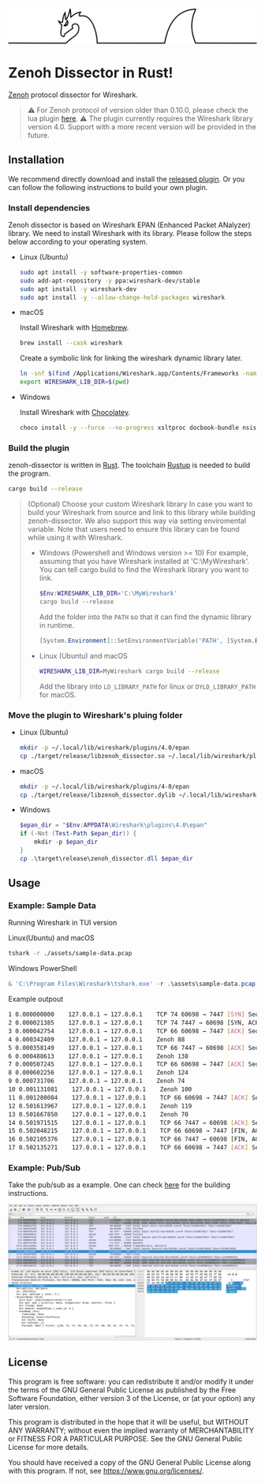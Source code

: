![zenoh dissector banner](./assets/zenoh-dissector.svg)
# Zenoh Dissector in Rust!

[Zenoh](http://zenoh.io/) protocol dissector for Wireshark.


> :warning: For Zenoh protocol of version older than 0.10.0, please check the lua plugin [here](https://github.com/ZettaScaleLabs/zenoh-dissector/tree/v0.7.2-rc).
> :warning: The plugin currently requires the Wireshark library version 4.0. Support with a more recent version will be provided in the future.

## Installation

We recommend directly download and install the [released plugin](https://github.com/ZettaScaleLabs/zenoh-dissector/releases).
Or you can follow the following instructions to build your own plugin.

### Install dependencies

Zenoh dissector is based on Wireshark EPAN (Enhanced Packet ANalyzer) library.
We need to install Wireshark with its library. Please follow the steps below according to your operating system.

- Linux (Ubuntu)
    ```bash
    sudo apt install -y software-properties-common
    sudo add-apt-repository -y ppa:wireshark-dev/stable
    sudo apt install -y wireshark-dev
    sudo apt install -y --allow-change-held-packages wireshark
    ```

- macOS

    Install Wireshark with [Homebrew](https://brew.sh/).
    ```bash
    brew install --cask wireshark
    ```
    Create a symbolic link for linking the wireshark dynamic library later.
    ```bash
    ln -snf $(find /Applications/Wireshark.app/Contents/Frameworks -name "libwireshark.*.dylib" | tail -n 1) libwireshark.dylib
    export WIRESHARK_LIB_DIR=$(pwd)
    ```

- Windows

    Install Wireshark with [Chocolatey](https://docs.chocolatey.org/en-us/choco/setup#install-with-powershell.exe).
    ```bash
    choco install -y --force --no-progress xsltproc docbook-bundle nsis winflexbison3 cmake wireshark
    ```

### Build the plugin

zenoh-dissector is written in [Rust](https://www.rust-lang.org/).
The toolchain [Rustup](https://rustup.rs) is needed to build the program.

```bash
cargo build --release
```

> (Optional) Choose your custom Wireshark library
> In case you want to build your Wireshark from source and link to this library while building zenoh-dissector.
> We also support this way via setting enviromental variable. Note that users need to ensure this library can be found
> while using it with Wireshark.
>
> - Windows (Powershell and Windows version >= 10)
>     For example, assuming that you have Wireshark installed at 'C:\MyWireshark'. You can tell cargo build to find the Wireshark library you want to link.
>     ```powershell
>     $Env:WIRESHARK_LIB_DIR='C:\MyWireshark'
>     cargo build --release
>     ```
>     Add the folder into the `PATH` so that it can find the dynamic library in runtime.
>     ```powershell
>     [System.Environment]::SetEnvironmentVariable('PATH', [System.Environment]::GetEnvironmentVariable('PATH', 'user')+';C:\MyWireshark', 'user')
>     ```
>
> - Linux (Ubuntu) and macOS
>     ```bash
>     WIRESHARK_LIB_DIR=MyWireshark cargo build --release
>     ```
>     Add the library into  `LD_LIBRARY_PATH` for linux or `DYLD_LIBRARY_PATH` for macOS.

### Move the plugin to Wireshark's pluing folder

- Linux (Ubuntu)
    ```bash
    mkdir -p ~/.local/lib/wireshark/plugins/4.0/epan
    cp ./target/release/libzenoh_dissector.so ~/.local/lib/wireshark/plugins/4.0/epan/libzenoh_dissector.so
    ```

- macOS
    ```bash
    mkdir -p ~/.local/lib/wireshark/plugins/4-0/epan
    cp ./target/release/libzenoh_dissector.dylib ~/.local/lib/wireshark/plugins/4-0/epan/libzenoh_dissector.so
    ```

- Windows
    ```powershell
    $epan_dir = "$Env:APPDATA\Wireshark\plugins\4.0\epan"
    if (-Not (Test-Path $epan_dir)) {
        mkdir -p $epan_dir
    }
    cp .\target\release\zenoh_dissector.dll $epan_dir
    ```


## Usage

### Example: Sample Data

Running Wireshark in TUI version

Linux(Ubuntu) and macOS
```bash
tshark -r ./assets/sample-data.pcap
```

Windows PowerShell
```powershell
& 'C:\Program Files\Wireshark\tshark.exe' -r .\assets\sample-data.pcap
```

Example outpout
```bash
1 0.000000000    127.0.0.1 → 127.0.0.1    TCP 74 60698 → 7447 [SYN] Seq=0 Win=65495 Len=0 MSS=65495 SACK_PERM TSval=1530879817 TSecr=0 WS=128
2 0.000021385    127.0.0.1 → 127.0.0.1    TCP 74 7447 → 60698 [SYN, ACK] Seq=0 Ack=1 Win=65483 Len=0 MSS=65495 SACK_PERM TSval=1530879817 TSecr=1530879817 WS=128
3 0.000042754    127.0.0.1 → 127.0.0.1    TCP 66 60698 → 7447 [ACK] Seq=1 Ack=1 Win=65536 Len=0 TSval=1530879817 TSecr=1530879817
4 0.000342409    127.0.0.1 → 127.0.0.1    Zenoh 88
5 0.000358149    127.0.0.1 → 127.0.0.1    TCP 66 7447 → 60698 [ACK] Seq=1 Ack=23 Win=65536 Len=0 TSval=1530879817 TSecr=1530879817
6 0.000488613    127.0.0.1 → 127.0.0.1    Zenoh 138
7 0.000507245    127.0.0.1 → 127.0.0.1    TCP 66 60698 → 7447 [ACK] Seq=23 Ack=73 Win=65536 Len=0 TSval=1530879817 TSecr=1530879817
8 0.000602256    127.0.0.1 → 127.0.0.1    Zenoh 124
9 0.000731706    127.0.0.1 → 127.0.0.1    Zenoh 74
10 0.001131081    127.0.0.1 → 127.0.0.1    Zenoh 100
11 0.001280084    127.0.0.1 → 127.0.0.1    TCP 66 60698 → 7447 [ACK] Seq=81 Ack=115 Win=65536 Len=0 TSval=1530879818 TSecr=1530879818
12 0.501613967    127.0.0.1 → 127.0.0.1    Zenoh 119
13 0.501667850    127.0.0.1 → 127.0.0.1    Zenoh 70
14 0.501971515    127.0.0.1 → 127.0.0.1    TCP 66 7447 → 60698 [ACK] Seq=115 Ack=138 Win=65536 Len=0 TSval=1530880319 TSecr=1530880319
15 0.502048215    127.0.0.1 → 127.0.0.1    TCP 66 60698 → 7447 [FIN, ACK] Seq=138 Ack=115 Win=65536 Len=0 TSval=1530880319 TSecr=1530880319
16 0.502105376    127.0.0.1 → 127.0.0.1    TCP 66 7447 → 60698 [FIN, ACK] Seq=115 Ack=139 Win=65536 Len=0 TSval=1530880319 TSecr=1530880319
17 0.502135271    127.0.0.1 → 127.0.0.1    TCP 66 60698 → 7447 [ACK] Seq=139 Ack=116 Win=65536 Len=0 TSval=1530880319 TSecr=1530880319
```

### Example: Pub/Sub

Take the pub/sub as a example. One can check [here](https://github.com/eclipse-zenoh/zenoh#how-to-build-it) for the building instructions.

![demo-pubsub](./assets/demo-pubsub.png)

## License

This program is free software: you can redistribute it and/or modify it under the terms of the GNU General Public License as published by the Free Software Foundation, either version 3 of the License, or (at your option) any later version.

This program is distributed in the hope that it will be useful, but WITHOUT ANY WARRANTY; without even the implied warranty of MERCHANTABILITY or FITNESS FOR A PARTICULAR PURPOSE. See the GNU General Public License for more details.

You should have received a copy of the GNU General Public License along with this program. If not, see <https://www.gnu.org/licenses/>.

